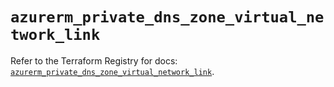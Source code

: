 # `azurerm_private_dns_zone_virtual_network_link`

Refer to the Terraform Registry for docs: [`azurerm_private_dns_zone_virtual_network_link`](https://registry.terraform.io/providers/hashicorp/azurerm/3.108.0/docs/resources/private_dns_zone_virtual_network_link).
